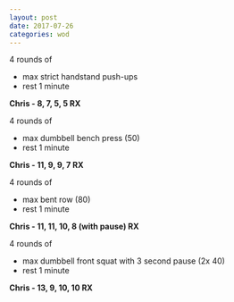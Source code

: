 ```yaml
---
layout: post
date: 2017-07-26
categories: wod
---
```


4 rounds of
- max strict handstand push-ups
- rest 1 minute

**Chris - <span>8, 7, 5, 5 RX</span>**

4 rounds of
- max dumbbell bench press (50)
- rest 1 minute

**Chris - <span>11, 9, 9, 7 RX</span>**

4 rounds of
- max bent row (80)
- rest 1 minute

**Chris - <span>11, 11, 10, 8 (with pause) RX</span>**

4 rounds of
- max dumbbell front squat with 3 second pause (2x 40)
- rest 1 minute

**Chris - <span>13, 9, 10, 10 RX</span>**
